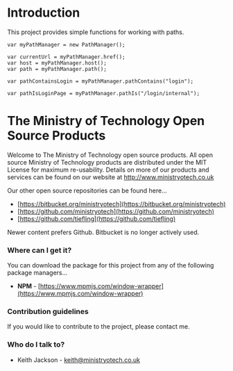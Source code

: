 # Introduction
This project provides simple functions for working with paths.

```
var myPathManager = new PathManager();

var currentUrl = myPathManager.href();
var host = myPathManager.host();
var path = myPathManager.path();

var pathContainsLogin = myPathManager.pathContains("login");

var pathIsLoginPage = myPathManager.pathIs("/login/internal");

```

# The Ministry of Technology Open Source Products
Welcome to The Ministry of Technology open source products. All open source Ministry of Technology products are distributed under the MIT License for maximum re-usability. Details on more of our products and services can be found on our website at http://www.ministryotech.co.uk

Our other open source repositories can be found here...

* [https://bitbucket.org/ministryotech](https://bitbucket.org/ministryotech)
* [https://github.com/ministryotech](https://github.com/ministryotech)
* [https://github.com/tiefling](https://github.com/tiefling)

Newer content prefers Github. Bitbucket is no longer actively used.

### Where can I get it?
You can download the package for this project from any of the following package managers...

- **NPM** - [https://www.mpmjs.com/window-wrapper](https://www.mpmjs.com/window-wrapper)

### Contribution guidelines
If you would like to contribute to the project, please contact me.

### Who do I talk to?
* Keith Jackson - keith@ministryotech.co.uk
